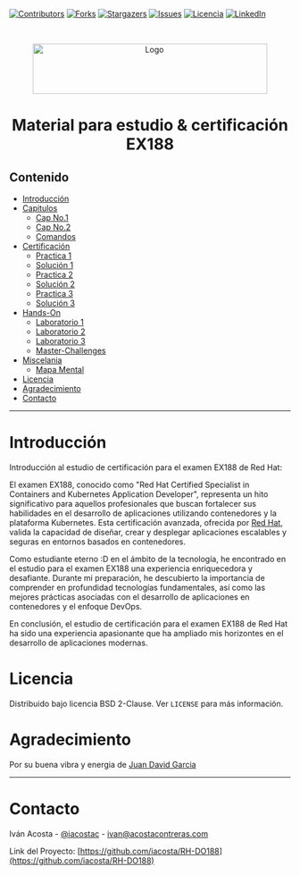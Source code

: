 [![Contributors][contributors-shield]][contributors-url]
[![Forks][forks-shield]][forks-url]
[![Stargazers][stars-shield]][stars-url]
[![Issues][issues-shield]][issues-url]
[![Licencia][license-shield]][license-url]
[![LinkedIn][linkedin-shield]][linkedin-url]


<!-- PROJECT LOGO -->
<br />
<p align="center">
  <a href="https://podman.io/">
    <img src="https://raw.githubusercontent.com/containers/podman/main/logo/podman-logo.png" alt="Logo" width="420" height="90">
  </a>
  <h1 align="center">Material para estudio & certificación EX188</h1>
</p>

## Contenido

* [Introducción](#Introducción)
* [Capitulos](#Capitulos)
    * [Cap No.1](https://github.com/iacosta/RH-DO188/blob/main/Cap1-Intro/notas.md)
    * [Cap No.2](https://github.com/iacosta/RH-DO188/blob/main/Cap2-Concep/notas.md)
    * [Comandos](https://github.com/iacosta/RH-DO188/blob/main/Cap2-Concep/commands.md) 
* [Certificación](https://github.com/iacosta/RH-DO188/tree/main/Certification)
    * [Practica 1](https://github.com/iacosta/RH-DO188/blob/main/Certification/practice-1.md)
    * [Solución 1](https://github.com/iacosta/RH-DO188/blob/main/Certification/solution-1.md)
    * [Practica 2](https://github.com/iacosta/RH-DO188/blob/main/Certification/practice-2.md)
    * [Solución 2](https://github.com/iacosta/RH-DO188/blob/main/Certification/solution-2.md)
    * [Practica 3](https://github.com/iacosta/RH-DO188/blob/main/Certification/practice-3.md)
    * [Solución 3](https://github.com/iacosta/RH-DO188/blob/main/Certification/solution-3.md)
* [Hands-On](https://github.com/iacosta/RH-DO188/tree/main/HandsOn)
    * [Laboratorio 1](https://github.com/iacosta/RH-DO188/blob/main/HandsOn/Lab-No.1.md)
    * [Laboratorio 2](https://github.com/iacosta/RH-DO188/blob/main/HandsOn/Lab-No.2.md)
    * [Laboratorio 3](https://github.com/iacosta/RH-DO188/blob/main/HandsOn/Lab%20No.3.md)
    * [Master-Challenges](https://github.com/iacosta/RH-DO188/blob/main/HandsOn/MasterChallenge.md)
* [Miscelania](https://github.com/iacosta/RH-DO188/tree/main/Misc)
    * [Mapa Mental](https://github.com/iacosta/RH-DO188/blob/main/Misc/markmap.html)
* [Licencia](#Licencia)
* [Agradecimiento](#Agradecimiento)
* [Contacto](#Contacto)
___
# Introducción
Introducción al estudio de certificación para el examen EX188 de Red Hat:

El examen EX188, conocido como "Red Hat Certified Specialist in Containers and Kubernetes Application Developer", representa un hito significativo para aquellos profesionales que buscan fortalecer sus habilidades en el desarrollo de aplicaciones utilizando contenedores y la plataforma Kubernetes. Esta certificación avanzada, ofrecida por [Red Hat](https://redhat.com), valida la capacidad de diseñar, crear y desplegar aplicaciones escalables y seguras en entornos basados en contenedores.

Como estudiante eterno :D en el ámbito de la tecnología, he encontrado en el estudio para el examen EX188 una experiencia enriquecedora y desafiante. Durante mi preparación, he descubierto la importancia de comprender en profundidad tecnologías fundamentales, así como las mejores prácticas asociadas con el desarrollo de aplicaciones en contenedores y el enfoque DevOps.

En conclusión, el estudio de certificación para el examen EX188 de Red Hat ha sido una experiencia apasionante que ha ampliado mis horizontes en el desarrollo de aplicaciones modernas.
# Licencia
Distribuido bajo licencia BSD 2-Clause. Ver `LICENSE` para más información.

# Agradecimiento
Por su buena vibra y energia de [Juan David Garcia](https://github.com/jdcyrix)
___
# Contacto
Iván Acosta - [@iacostac](https://twitter.com/iacostac) - ivan@acostacontreras.com

Link del Proyecto: [https://github.com/iacosta/RH-DO188](https://github.com/iacosta/RH-DO188)


<!-- MARKDOWN LINKS & IMAGES -->
<!-- https://www.markdownguide.org/basic-syntax/#reference-style-links -->
[contributors-shield]: https://img.shields.io/github/contributors/iacosta/RH-DO188.svg?style=flat-square
[contributors-url]: https://github.com/iacosta/RH-DO188/graphs/contributors
[forks-shield]: https://img.shields.io/github/forks/iacosta/RH-DO188.svg?style=flat-square
[forks-url]: https://github.com/iacosta/RH-DO188/network/members
[stars-shield]: https://img.shields.io/github/stars/iacosta/RH-DO188.svg?style=flat-square
[stars-url]: https://github.com/iacosta/RH-DO188/stargazers
[issues-shield]: https://img.shields.io/github/issues/iacosta/RH-DO188.svg?style=flat-square
[issues-url]: https://github.com/iacosta/RH-DO188/issues
[license-shield]: https://img.shields.io/github/license/iacosta/ellucian-ethos-twitter-py
[license-url]: https://github.com/iacosta/RH-DO188/blob/master/LICENSE.txt
[linkedin-shield]: https://img.shields.io/badge/-LinkedIn-black.svg?style=flat-square&logo=linkedin&colorB=555
[linkedin-url]: https://www.linkedin.com/in/iacostac/
